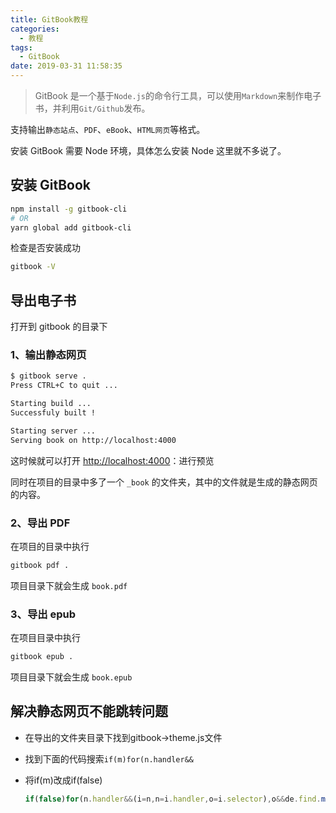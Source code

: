 ```yaml
---
title: GitBook教程
categories:
  - 教程
tags:
  - GitBook
date: 2019-03-31 11:58:35
---
```


> GitBook 是一个基于`Node.js`的命令行工具，可以使用`Markdown`来制作电子书，并利用`Git/Github`发布。

支持输出`静态站点`、`PDF`、`eBook`、`HTML网页`等格式。

安装 GitBook 需要 Node 环境，具体怎么安装 Node 这里就不多说了。

## 安装 GitBook

```bash
npm install -g gitbook-cli
# OR
yarn global add gitbook-cli
```

检查是否安装成功

```bash
gitbook -V
```

## 导出电子书

打开到 gitbook 的目录下

### 1、输出静态网页

```bash
$ gitbook serve .
Press CTRL+C to quit ...

Starting build ...
Successfuly built !

Starting server ...
Serving book on http://localhost:4000   
```

这时候就可以打开 [http://localhost:4000](http://localhost:4000/)：进行预览

同时在项目的目录中多了一个 `_book` 的文件夹，其中的文件就是生成的静态网页的内容。

### 2、导出 PDF

在项目的目录中执行

```bash
gitbook pdf .
```

项目目录下就会生成 `book.pdf`

### 3、导出 epub

在项目目录中执行

```bash
gitbook epub .  
```

项目目录下就会生成 `book.epub`

## 解决静态网页不能跳转问题

- 在导出的文件夹目录下找到gitbook->theme.js文件

- 找到下面的代码搜索`if(m)for(n.handler&&`

- 将if(m)改成if(false)
  
  ```js
  if(false)for(n.handler&&(i=n,n=i.handler,o=i.selector),o&&de.find.matchesSelector(Ye,o),n.guid||(n.guid=de.guid++),(u=m.events)||(u=m.events={}),(a=m.handle)||(a=m.handle=function(t){return"undefined"!=typeof de&&de.event.triggered!==t.type?de.event.dispatch.apply(e,arguments):void 0}),t=(t||"").match(qe)||[""],l=t.length;l--;)s=Ze.exec(t[l])||[],h=g=s[1],d=(s[2]||"").split(".").sort(),h&&(f=de.event.special[h]||{},h=(o?f.delegateType:f.bindType)||h,f=de.event.special[h]||{},c=de.extend({type:h,origType:g,data:r,handler:n,guid:n.guid,selector:o,needsContext:o&&de.expr.match.needsContext.test(o),namespace:d.join(".")},i),(p=u[h])||(p=u[h]=[],p.delegateCount=0,f.setup&&f.setup.call(e,r,d,a)!==!1||e.addEventListener&&e.addEventListener(h,a)),f.add&&(f.add.call(e,c),c.handler.guid||(c.handler.guid=n.guid)),o?p.splice(p.delegateCount++,0,c):p.push(c),de.event.global[h]=!0)}
  ```
